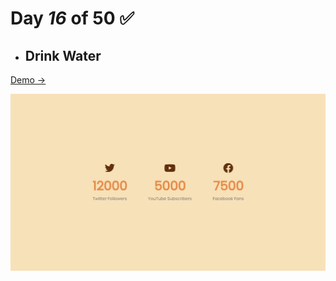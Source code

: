 # Day  *16* of 50 ✅

* ## Drink Water

 [Demo → ](https://chapst1.github.io/50-days-of-js/day-16/)

![Primer Diseno ](./screenshot/1.png)
